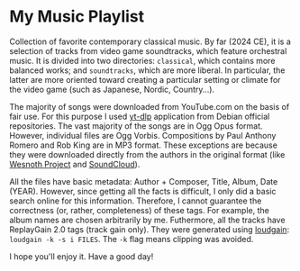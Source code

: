 # My Music Playlist

Collection of favorite contemporary classical music. By far (2024 CE), it is a selection of tracks from video game soundtracks, which feature orchestral music. It is divided into two directories: ``classical``, which contains more balanced works; and ``soundtracks``, which are more liberal. In particular, the latter are more oriented toward creating a particular setting or climate for the video game (such as Japanese, Nordic, Country…).

The majority of songs were downloaded from YouTube.com on the basis of fair use. For this purpose I used [yt-dlp](https://github.com/yt-dlp/yt-dlp#readme) application from Debian official repositories. The vast majority of the songs are in Ogg Opus format. However, individual files are Ogg Vorbis. Compositions by Paul Anthony Romero and Rob King are in MP3 format. These exceptions are because they were downloaded directly from the authors in the original format (like [Wesnoth Project](https://github.com/wesnoth/wesnoth/tree/master/data/core/music) and [SoundCloud](https://soundcloud.com/paul-anthony-romero/sets/heroes-of-might-magic-music-by)).

All the files have basic metadata: Author + Composer, Title, Album, Date (YEAR). However, since getting all the facts is difficult, I only did a basic search online for this information. Therefore, I cannot guarantee the correctness (or, rather, completeness) of these tags. For example, the album names are chosen arbitrarily by me. Futhermore, all the tracks have ReplayGain 2.0 tags (track gain only). They were generated using [loudgain](https://github.com/Moonbase59/loudgain/): ``loudgain -k -s i FILES``. The ``-k`` flag means clipping was avoided.

I hope you'll enjoy it. Have a good day!
